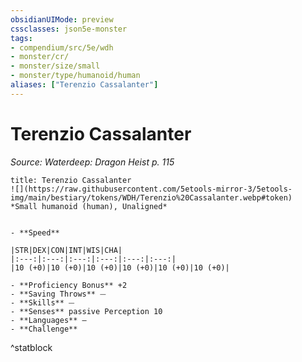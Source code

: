 ```yaml
---
obsidianUIMode: preview
cssclasses: json5e-monster
tags:
- compendium/src/5e/wdh
- monster/cr/
- monster/size/small
- monster/type/humanoid/human
aliases: ["Terenzio Cassalanter"]
---
```

# Terenzio Cassalanter
*Source: Waterdeep: Dragon Heist p. 115*  

```ad-statblock
title: Terenzio Cassalanter
![](https://raw.githubusercontent.com/5etools-mirror-3/5etools-img/main/bestiary/tokens/WDH/Terenzio%20Cassalanter.webp#token)
*Small humanoid (human), Unaligned*


- **Speed** 

|STR|DEX|CON|INT|WIS|CHA|
|:---:|:---:|:---:|:---:|:---:|:---:|
|10 (+0)|10 (+0)|10 (+0)|10 (+0)|10 (+0)|10 (+0)|

- **Proficiency Bonus** +2
- **Saving Throws** ⏤
- **Skills** ⏤
- **Senses** passive Perception 10
- **Languages** —
- **Challenge** 
```
^statblock
